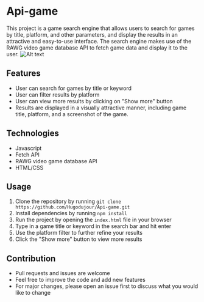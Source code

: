 # Api-game

This project is a game search engine that allows users to search for games by title, platform, and other parameters, and display the results in an attractive and easy-to-use interface. The search engine makes use of the RAWG video game database API to fetch game data and display it to the user.
![Alt text](/relative/path/to/The_hyper_progame.png?raw=true "Optional Title")

## Features

- User can search for games by title or keyword
- User can filter results by platform
- User can view more results by clicking on "Show more" button
- Results are displayed in a visually attractive manner, including game title, platform, and a screenshot of the game.

## Technologies

- Javascript
- Fetch API
- RAWG video game database API
- HTML/CSS

## Usage

1. Clone the repository by running  `git clone https://github.com/Hugodujour/Api-game.git`
2. Install dependencies by running `npm install`
3. Run the project by opening the `index.html` file in your browser
4. Type in a game title or keyword in the search bar and hit enter
5. Use the platform filter to further refine your results
6. Click the "Show more" button to view more results

## Contribution

- Pull requests and issues are welcome
- Feel free to improve the code and add new features
- For major changes, please open an issue first to discuss what you would like to change
